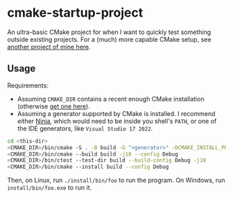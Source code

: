 # cmake-startup-project

An ultra-basic CMake project for when I want to quickly test something outside existing projects. For a (much) more capable CMake setup, see [another project of mine here](https://github.com/adentinger/CMakeBestPractices).

## Usage

Requirements:
- Assuming `CMAKE_DIR` contains a recent enough CMake installation (otherwise [get one here](https://cmake.org/download/)).
- Assuming a generator supported by CMake is installed. I recommend either [Ninja](https://github.com/ninja-build/ninja), which would need to be inside you shell's `PATH`, or one of the IDE generators, like `Visual Studio 17 2022`.

```bash
cd <this-dir>
<CMAKE_DIR>/bin/cmake -S . -B build -G "<generator>" -DCMAKE_INSTALL_PREFIX:STRING="<this-dir>/install" -DCMAKE_BUILD_TYPE:STRING=Debug -DCMAKE_EXPORT_COMPILE_COMMANDS:BOOL=TRUE
<CMAKE_DIR>/bin/cmake --build build -j10 --config Debug
<CMAKE_DIR>/bin/ctest --test-dir build --build-config Debug -j10
<CMAKE_DIR>/bin/cmake --install build --config Debug
```

Then, on Linux, run `./install/bin/foo` to run the program. On Windows, run `install/bin/foo.exe` to run it.

